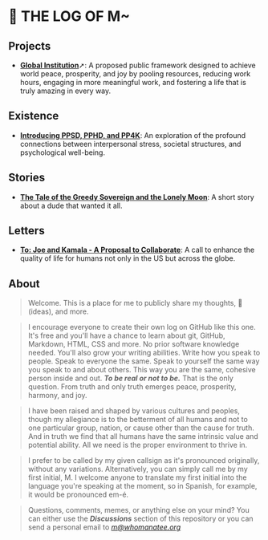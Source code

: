 # 💩 THE LOG OF M~

## Projects
- [**Global Institution**](https://whomanatee.org)➚: A proposed public framework designed to achieve world peace, prosperity, and joy by pooling resources, reducing work hours, engaging in more meaningful work, and fostering a life that is truly amazing in every way.
  
## Existence
- [**Introducing PPSD, PPHD, and PP4K**](docs/stress.md): An exploration of the profound connections between interpersonal stress, societal structures, and psychological well-being.

## Stories
- [**The Tale of the Greedy Sovereign and the Lonely Moon**](docs/greedy-sovereign.md): A short story about a dude that wanted it all.

## Letters
- [**To: Joe and Kamala - A Proposal to Collaborate**](docs/time-is-freedom.md): A call to enhance the quality of life for humans not only in the US but across the globe.

## About
> Welcome. This is a place for me to publicly share my thoughts, 💩(ideas), and more.

> I encourage everyone to create their own log on GitHub like this one. It's free and you'll have a chance to learn about git, GitHub, Markdown, HTML, CSS and more. No prior software knowledge needed. You'll also grow your writing abilities. Write how you speak to people. Speak to everyone the same. Speak to yourself the same way you speak to and about others. This way you are the same, cohesive person inside and out. ***To be real or not to be.*** That is the only question. From truth and only truth emerges peace, prosperity, harmony, and joy.

> I have been raised and shaped by various cultures and peoples, though my allegiance is to the betterment of all humans and not to one particular group, nation, or cause other than the cause for truth. And in truth we find that all humans have the same intrinsic value and potential ability. All we need is the proper environment to thrive in.  

> I prefer to be called by my given callsign as it's pronounced originally, without any variations. Alternatively, you can simply call me by my first initial, M. I welcome anyone to translate my first initial into the language you're speaking at the moment, so in Spanish, for example, it would be pronounced em-é.

> Questions, comments, memes, or anything else on your mind? You can either use the ***Discussions*** section of this repository or you can send a personal email to *m@whomanatee.org*



